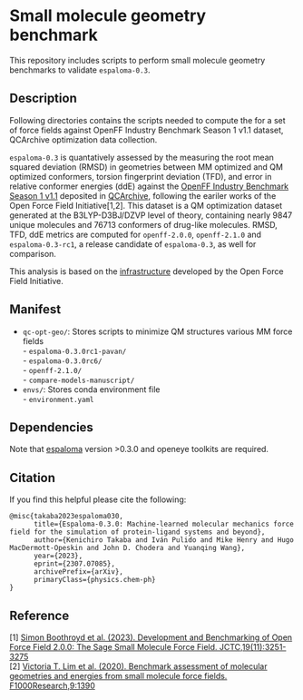 # Small molecule geometry benchmark
This repository includes scripts to perform small molecule geometry benchmarks to validate `espaloma-0.3`. 


## Description
Following directories contains the scripts needed to compute the  for a set of force fields against OpenFF Industry Benchmark Season 1 v1.1 dataset, QCArchive optimization data collection.

`espaloma-0.3` is quantatively assessed by the measuring the root mean squared deviation (RMSD) in geometries between MM optimized and QM optimized conformers, torsion fingerprint deviation (TFD), and error in relative conformer energies (ddE) against the [OpenFF Industry Benchmark Season 1 v1.1](https://github.com/openforcefield/qca-dataset-submission/tree/master/submissions/2021-06-04-OpenFF-Industry-Benchmark-Season-1-v1.1) deposited in [QCArchive](https://qcarchive.molssi.org/), following the eariler works of the Open Force Field Initiative[1,2].
This dataset is a QM optimization dataset generated at the B3LYP-D3BJ/DZVP level of theory, containing nearly 9847 unique molecules and 76713 conformers of drug-like molecules. RMSD, TFD, ddE metrics are computed for `openff-2.0.0`, `openff-2.1.0` and `espaloma-0.3-rc1`, a release candidate of `espaloma-0.3`, as well for comparison.

This analysis is based on the [infrastructure](https://github.com/openforcefield/openff-sage/tree/main/inputs-and-results/benchmarks/qc-opt-geo) developed by the Open Force Field Initiative.


## Manifest
- `qc-opt-geo/`: Stores scripts to minimize QM structures various MM force fields  
      - `espaloma-0.3.0rc1-pavan/`  
      - `espaloma-0.3.0rc6/`  
      - `openff-2.1.0/`  
      - `compare-models-manuscript/`  
- `envs/`: Stores conda environment file  
      - `environment.yaml`


## Dependencies
Note that [espaloma](https://github.com/choderalab/espaloma) version >0.3.0 and openeye toolkits are required.


## Citation
If you find this helpful please cite the following:

```
@misc{takaba2023espaloma030,
      title={Espaloma-0.3.0: Machine-learned molecular mechanics force field for the simulation of protein-ligand systems and beyond}, 
      author={Kenichiro Takaba and Iván Pulido and Mike Henry and Hugo MacDermott-Opeskin and John D. Chodera and Yuanqing Wang},
      year={2023},
      eprint={2307.07085},
      archivePrefix={arXiv},
      primaryClass={physics.chem-ph}
}
```

## Reference
[1] [Simon Boothroyd et al. (2023). Development and Benchmarking of Open Force Field 2.0.0: The Sage Small Molecule Force Field. JCTC,19(11):3251-3275 ](https://pubs.acs.org/doi/10.1021/acs.jctc.3c00039)  
[2] [Victoria T. Lim et al. (2020). Benchmark assessment of molecular geometries and energies from small molecule force fields. F1000Research,9:1390](https://f1000research.com/articles/9-1390/v1)
